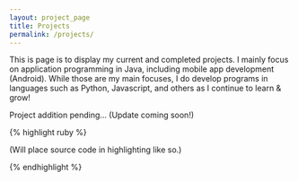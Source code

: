 ```yaml
---
layout: project_page
title: Projects
permalink: /projects/
---
```


This is page is to display my current and completed projects. I mainly focus on application programming in Java,
including mobile app development (Android). While those are my main focuses, I do develop programs in languages
such as Python, Javascript, and others as I continue to learn & grow!


Project addition pending...
(Update coming soon!)

{% highlight ruby %}

(Will place source code in highlighting like so.)

{% endhighlight %}

